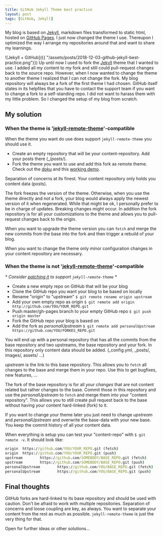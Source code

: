 ```yaml
---
title: GitHub Jekyll Theme best practice
layout: post
tags: [GitHub, Jekyll]
---
```

My blog is based on [Jekyll](https://jekyllrb.com/), markdown files transformed to static html, hosted on [GitHub Pages](https://pages.github.com/). I just now changed the theme I use. Thereupon I optimized the way I arrange my repositories around that and want to share my learnings.

![Jekyll + GitHub]({{ "/assets/posts/2018-12-03-github-jekyll-best-practice.png"}})
Up until now I used to fork the [Jekyll](https://jekyllrb.com/) theme that I wanted to use. I added all my content to my fork and still could pull-request changes back to the source repo. However, when I now wanted to change the theme to another theme I realized that I can not change the fork. My blog repository will always be a fork of the first theme I had chosen. GitHub itself states in its helpfiles that you have to contact the support team if you want to change a fork to a self-standing repo. I did not want to harass them with my little problem. So I changed the setup of my blog from scratch.

## My solution

### When the theme is '[jekyll-remote-theme](https://github.com/benbalter/jekyll-remote-theme)'-compatible

When the theme you want do use does support `jekyll-remote-theme` you should use it.
 - Create an empty repository that will be your content-repository. Add your posts there (_/_posts_/).
 - Fork the theme you want to use and add this fork as remote theme. Check out the [doku](https://github.com/benbalter/jekyll-remote-theme/blob/master/README.md) and this [working demo](https://github.com/matthiaslischka/jekyll-uno-remote-theme-demo).
  
Separation of concerns at its finest. Your content repository only holds you content data (posts).

The fork freezes the version of the theme. Otherwise, when you use the theme directly and not a fork, your blog would always apply the newest version of it when regenerated. While that might be ok, I personally prefer to be in charge of updates. Breaking changes might occur.
In addition the fork repository is for all your customizations to the theme and allows you to pull-request changes back to the origin.

When you want to upgrade the theme version you can `fetch` and merge the new commits from the base into the fork and then trigger a rebuild of your blog.

When you want to change the theme only minor configuration changes in your content repository are necessary.

### When the theme is **not** '[jekyll-remote-theme](https://github.com/benbalter/jekyll-remote-theme)'-compatible
 
 _* Consider [patching it](https://github.com/joshgerdes/jekyll-uno/pull/97) to support `jekyll-remote-theme` *_
 
 - Create a new empty repo on GitHub that will be your blog
 - Clone the GitHub repo you want your blog to be based on locally
 - Rename "origin" to "upstream" `$ git remote rename origin upstream`
 - Add your own empty repo as origin `$ git remote add origin http://github.com/YOU/YOUR_REPO.git`
 - Push master/gh-pages branch to your empty GitHub repo `$ git push origin master`
 - Fork the GitHub repo your blog is based on
 - Add the fork as _personalUpstream_ `$ git remote add personalUpstream https://github.com/YOU/FORKES_REPO.git`

You will end up with a personal repository that has all the commits from the base repository and two upstreams, the base repository and your fork. In this repository only content data should be added. (_config.yml, _posts/, images/, assets/ ...)

_upstream_ is the link to this base repository. This allows you to `fetch` all changes to the base and merge them in your repo. Use this to get bugfixes, new features, ...

The fork of the base repository is for all _your changes_ that are not content related but rather changes to the base. Commit those in this repository and use the _personalUpstream_ to `fetch` and merge them into your "content repository". This allows you to still create pull request back to the base without having your content hard-linked (fork) to it.

If you want to change your theme later you just need to change _upstream_ and _personalUpstream_ and overwrite the base-data with your new base. You keep the commit history of all your content data.

When everything is setup you can test your "content-repo" with `$ git remote -v`. It should look like:
```cmd
origin  https://github.com/YOU/YOUR_REPO.git (fetch)
origin  https://github.com/YOU/YOUR_REPO.git (push)
upstream        https://github.com/SOMEBODY/BASE_REPO.git (fetch)
upstream        https://github.com/SOMEBODY/BASE_REPO.git (push)
personalUpstream        https://github.com/YOU/BASE_REPO.git (fetch)
personalUpstream        https://github.com/YOU/BASE_REPO.git (push)
```
## Final thoughts
GitHub forks are hard-linked to its base repository and should be used with caution. Don't be afraid to work with multiple repositories. Separation of concerns and loose coupling are key, as always. You want to separate your content from the rest as much as possible. `jekyll-remote-theme` is just the very thing for that.

Open for further ideas or other solutions...